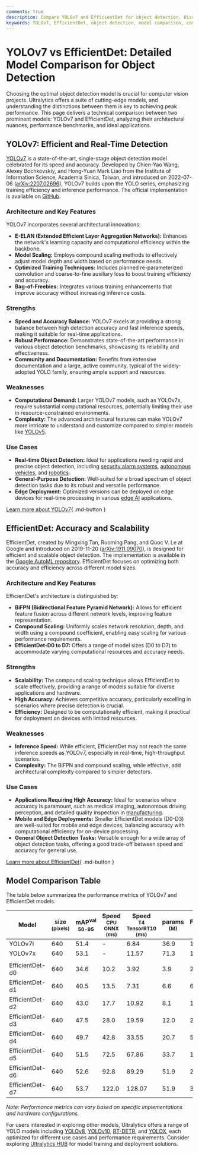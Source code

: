 ```yaml
---
comments: true
description: Compare YOLOv7 and EfficientDet for object detection. Discover their performance, features, strengths, and use cases to choose the best model for your needs.
keywords: YOLOv7, EfficientDet, object detection, model comparison, computer vision, benchmark, real-time detection, AI models, machine learning
---
```


# YOLOv7 vs EfficientDet: Detailed Model Comparison for Object Detection

Choosing the optimal object detection model is crucial for computer vision projects. Ultralytics offers a suite of cutting-edge models, and understanding the distinctions between them is key to achieving peak performance. This page delivers a technical comparison between two prominent models: YOLOv7 and EfficientDet, analyzing their architectural nuances, performance benchmarks, and ideal applications.

<script async src="https://cdn.jsdelivr.net/npm/chart.js"></script>
<script defer src="../../javascript/benchmark.js"></script>

<canvas id="modelComparisonChart" width="1024" height="400" active-models='["YOLOv7", "EfficientDet"]'></canvas>

## YOLOv7: Efficient and Real-Time Detection

[YOLOv7](https://docs.ultralytics.com/models/yolov7/) is a state-of-the-art, single-stage object detection model celebrated for its speed and accuracy. Developed by Chien-Yao Wang, Alexey Bochkovskiy, and Hong-Yuan Mark Liao from the Institute of Information Science, Academia Sinica, Taiwan, and introduced on 2022-07-06 ([arXiv:2207.02696](https://arxiv.org/abs/2207.02696)), YOLOv7 builds upon the YOLO series, emphasizing training efficiency and inference performance. The official implementation is available on [GitHub](https://github.com/WongKinYiu/yolov7).

### Architecture and Key Features

YOLOv7 incorporates several architectural innovations:

- **E-ELAN (Extended Efficient Layer Aggregation Networks):** Enhances the network's learning capacity and computational efficiency within the backbone.
- **Model Scaling:** Employs compound scaling methods to effectively adjust model depth and width based on performance needs.
- **Optimized Training Techniques:** Includes planned re-parameterized convolution and coarse-to-fine auxiliary loss to boost training efficiency and accuracy.
- **Bag-of-Freebies:** Integrates various training enhancements that improve accuracy without increasing inference costs.

### Strengths

- **Speed and Accuracy Balance:** YOLOv7 excels at providing a strong balance between high detection accuracy and fast inference speeds, making it suitable for real-time applications.
- **Robust Performance:** Demonstrates state-of-the-art performance in various object detection benchmarks, showcasing its reliability and effectiveness.
- **Community and Documentation:** Benefits from extensive documentation and a large, active community, typical of the widely-adopted YOLO family, ensuring ample support and resources.

### Weaknesses

- **Computational Demand:** Larger YOLOv7 models, such as YOLOv7x, require substantial computational resources, potentially limiting their use in resource-constrained environments.
- **Complexity:** The advanced architectural features can make YOLOv7 more intricate to understand and customize compared to simpler models like [YOLOv5](https://docs.ultralytics.com/models/yolov5/).

### Use Cases

- **Real-time Object Detection:** Ideal for applications needing rapid and precise object detection, including [security alarm systems](https://www.ultralytics.com/blog/security-alarm-system-projects-with-ultralytics-yolov8), [autonomous vehicles](https://www.ultralytics.com/solutions/ai-in-self-driving), and [robotics](https://www.ultralytics.com/glossary/robotics).
- **General-Purpose Detection:** Well-suited for a broad spectrum of object detection tasks due to its robust and versatile performance.
- **Edge Deployment:** Optimized versions can be deployed on edge devices for real-time processing in various [edge AI](https://www.ultralytics.com/glossary/edge-ai) applications.

[Learn more about YOLOv7](https://docs.ultralytics.com/models/yolov7/){ .md-button }

## EfficientDet: Accuracy and Scalability

EfficientDet, created by Mingxing Tan, Ruoming Pang, and Quoc V. Le at Google and introduced on 2019-11-20 ([arXiv:1911.09070](https://arxiv.org/abs/1911.09070)), is designed for efficient and scalable object detection. The implementation is available in the [Google AutoML repository](https://github.com/google/automl/tree/master/efficientdet). EfficientDet focuses on optimizing both accuracy and efficiency across different model sizes.

### Architecture and Key Features

EfficientDet's architecture is distinguished by:

- **BiFPN (Bidirectional Feature Pyramid Network):** Allows for efficient feature fusion across different network levels, improving feature representation.
- **Compound Scaling:** Uniformly scales network resolution, depth, and width using a compound coefficient, enabling easy scaling for various performance requirements.
- **EfficientDet-D0 to D7:** Offers a range of model sizes (D0 to D7) to accommodate varying computational resources and accuracy needs.

### Strengths

- **Scalability:** The compound scaling technique allows EfficientDet to scale effectively, providing a range of models suitable for diverse applications and hardware.
- **High Accuracy:** Achieves competitive accuracy, particularly excelling in scenarios where precise detection is crucial.
- **Efficiency:** Designed to be computationally efficient, making it practical for deployment on devices with limited resources.

### Weaknesses

- **Inference Speed:** While efficient, EfficientDet may not reach the same inference speeds as YOLOv7, especially in real-time, high-throughput scenarios.
- **Complexity:** The BiFPN and compound scaling, while effective, add architectural complexity compared to simpler detectors.

### Use Cases

- **Applications Requiring High Accuracy:** Ideal for scenarios where accuracy is paramount, such as medical imaging, autonomous driving perception, and detailed quality inspection in [manufacturing](https://www.ultralytics.com/solutions/ai-in-manufacturing).
- **Mobile and Edge Deployments:** Smaller EfficientDet models (D0-D3) are well-suited for mobile and edge devices, balancing accuracy with computational efficiency for on-device processing.
- **General Object Detection Tasks:** Versatile enough for a wide array of object detection tasks, offering a good trade-off between speed and accuracy for general use.

[Learn more about EfficientDet](https://github.com/google/automl/tree/master/efficientdet#readme){ .md-button }

## Model Comparison Table

The table below summarizes the performance metrics of YOLOv7 and EfficientDet models.

| Model           | size<br><sup>(pixels) | mAP<sup>val<br>50-95 | Speed<br><sup>CPU ONNX<br>(ms) | Speed<br><sup>T4 TensorRT10<br>(ms) | params<br><sup>(M) | FLOPs<br><sup>(B) |
|-----------------|-----------------------|----------------------|--------------------------------|-------------------------------------|--------------------|-------------------|
| YOLOv7l         | 640                   | 51.4                 | -                              | 6.84                                | 36.9               | 104.7             |
| YOLOv7x         | 640                   | 53.1                 | -                              | 11.57                               | 71.3               | 189.9             |
|                 |                       |                      |                                |                                     |                    |                   |
| EfficientDet-d0 | 640                   | 34.6                 | 10.2                           | 3.92                                | 3.9                | 2.54              |
| EfficientDet-d1 | 640                   | 40.5                 | 13.5                           | 7.31                                | 6.6                | 6.1               |
| EfficientDet-d2 | 640                   | 43.0                 | 17.7                           | 10.92                               | 8.1                | 11.0              |
| EfficientDet-d3 | 640                   | 47.5                 | 28.0                           | 19.59                               | 12.0               | 24.9              |
| EfficientDet-d4 | 640                   | 49.7                 | 42.8                           | 33.55                               | 20.7               | 55.2              |
| EfficientDet-d5 | 640                   | 51.5                 | 72.5                           | 67.86                               | 33.7               | 130.0             |
| EfficientDet-d6 | 640                   | 52.6                 | 92.8                           | 89.29                               | 51.9               | 226.0             |
| EfficientDet-d7 | 640                   | 53.7                 | 122.0                          | 128.07                              | 51.9               | 325.0             |

_Note: Performance metrics can vary based on specific implementations and hardware configurations._

For users interested in exploring other models, Ultralytics offers a range of YOLO models including [YOLOv8](https://docs.ultralytics.com/models/yolov8/), [YOLOv10](https://docs.ultralytics.com/models/yolov10/), [RT-DETR](https://docs.ultralytics.com/models/rtdetr/), and [YOLOX](https://docs.ultralytics.com/compare/yolov7-vs-yolox/), each optimized for different use cases and performance requirements. Consider exploring [Ultralytics HUB](https://www.ultralytics.com/hub) for model training and deployment solutions.
